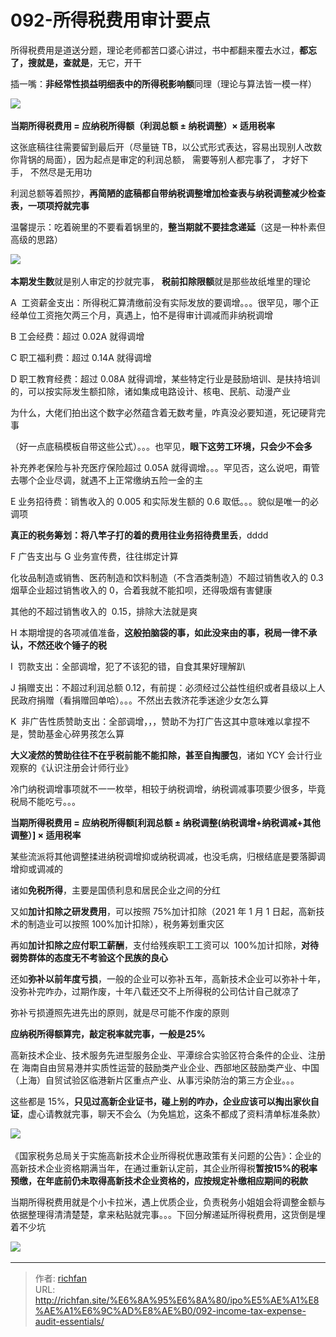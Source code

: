 # 092-所得税费用审计要点

所得税费用是道送分题，理论老师都苦口婆心讲过，书中都翻来覆去水过，**都忘了，搜就是，查就是**，无它，开干

插一嘴：**非经常性损益明细表中的所得税影响额**同理（理论与算法皆一模一样）

![](https://img.richfan.site/ibank/IPO审计札记/092-所得税费用审计要点_1.webp) 

**当期所得税费用 = 应纳税所得额（利润总额 ± 纳税调整）× 适用税率**

  

这张底稿往往需要留到最后开（尽量链 TB，以公式形式表达，容易出现别人改数你背锅的局面），因为起点是审定的利润总额， 需要等别人都完事了， 才好下手， 不然尽是无用功

利润总额等着照抄，**再简陋的底稿都自带纳税调整增加检查表与纳税调整减少检查表，一项项捋就完事**

温馨提示：吃着碗里的不要看着锅里的，**整当期就不要挂念递延**（这是一种朴素但高级的思路）

![](https://img.richfan.site/ibank/IPO审计札记/092-所得税费用审计要点_2.webp) 

**本期发生数**就是别人审定的抄就完事， **税前扣除限额**就是那些故纸堆里的理论

A  工资薪金支出：所得税汇算清缴前没有实际发放的要调增。。。很罕见，哪个正经单位工资拖欠两三个月，真遇上，怕不是得审计调减而非纳税调增

B 工会经费：超过 0.02A 就得调增

C 职工福利费：超过 0.14A 就得调增

D 职工教育经费：超过 0.08A 就得调增，某些特定行业是鼓励培训、是扶持培训的，可以按实际发生额扣除，诸如集成电路设计、核电、民航、动漫产业

为什么，大佬们拍出这个数字必然蕴含着无数考量，咋真没必要知道，死记硬背完事

（好一点底稿模板自带这些公式）。。。也罕见，**眼下这劳工环境，只会少不会多**

补充养老保险与补充医疗保险超过 0.05A 就得调增。。。罕见否，这么说吧，甭管去哪个企业尽调，就遇不上正常缴纳五险一金的主

E 业务招待费：销售收入的 0.005 和实际发生额的 0.6 取低。。。貌似是唯一的必调项

**真正的税务筹划：将八竿子打的着的费用往业务招待费里丢**，dddd

F 广告支出与 G 业务宣传费，往往绑定计算

化妆品制造或销售、医药制造和饮料制造（不含酒类制造）不超过销售收入的 0.3烟草企业超过销售收入的 0，合着我就不能扣呗，还得吸烟有害健康

其他的不超过销售收入的  0.15，排除大法就是爽

H 本期增提的各项减值准备，**这般拍脑袋的事，如此没来由的事，税局一律不承认，不然还收个锤子的税**

I  罚款支出：全部调增，犯了不该犯的错，自食其果好理解趴

J 捐赠支出：不超过利润总额 0.12，有前提：必须经过公益性组织或者县级以上人民政府捐赠（看捐赠回单哈）。。。不然出去救济花季迷途少女怎么算

K  非广告性质赞助支出：全部调增，，，赞助不为打广告这其中意味难以拿捏不是，赞助基金心碎男孩怎么算

**大义凌然的赞助往往不在乎税前能不能扣除，甚至自掏腰包**，诸如 YCY 会计行业观察的《认识注册会计师行业》

冷门纳税调增事项就不一一枚举，相较于纳税调增，纳税调减事项要少很多，毕竟税局不能吃亏。。。

**当期所得税费用 = 应纳税所得额[利润总额 ± 纳税调整(纳税调增+纳税调减+其他调整）] × 适用税率**

某些流派将其他调整揉进纳税调增抑或纳税调减，也没毛病，归根结底是要落脚调增抑或调减的

诸如**免税所得**，主要是国债利息和居民企业之间的分红

  

又如**加计扣除之研发费用**，可以按照 75%加计扣除（2021 年 1 月 1 日起，高新技术的制造业可以按照 100%加计扣除），税务筹划重灾区

再如**加计扣除之应付职工薪酬**，支付给残疾职工工资可以  100%加计扣除，**对待弱势群体的态度无不考验这个民族的良心**

还如**弥补以前年度亏损**，一般的企业可以弥补五年，高新技术企业可以弥补十年，没弥补完咋办，过期作废，十年八载还交不上所得税的公司估计自己就凉了

弥补亏损遵照先进先出的原则，就是尽可能不作废的原则

**应纳税所得额算完，敲定税率就完事，一般是25%**

高新技术企业、技术服务先进型服务企业、平潭综合实验区符合条件的企业、注册在 海南自由贸易港并实质性运营的鼓励类产业企业、西部地区鼓励类产业、中国（上海）自贸试验区临港新片区重点产业、从事污染防治的第三方企业。。。

这些都是 15%，**只见过高新企业证书，碰上别的咋办，企业应该可以掏出家伙自证**，虚心请教就完事，聊天不会么（为免尴尬，这条不都成了资料清单标准条款）

![](https://img.richfan.site/ibank/IPO审计札记/092-所得税费用审计要点_3.webp) 

《国家税务总局关于实施高新技术企业所得税优惠政策有关问题的公告》：企业的高新技术企业资格期满当年，在通过重新认定前，其企业所得税**暂按15%的税率预缴，在年底前仍未取得高新技术企业资格的，应按规定补缴相应期间的税款**

当期所得税费用就是个小卡拉米，遇上优质企业，负责税务小姐姐会将调整金额与依据整理得清清楚楚，拿来粘贴就完事。。。下回分解递延所得税费用，这货倒是埋着不少坑

![](https://img.richfan.site/ibank/IPO审计札记/092-所得税费用审计要点_4.webp) 

---

> 作者: [richfan](https://richfan.site/)  
> URL: http://richfan.site/%E6%8A%95%E6%8A%80/ipo%E5%AE%A1%E8%AE%A1%E6%9C%AD%E8%AE%B0/092-income-tax-expense-audit-essentials/  


